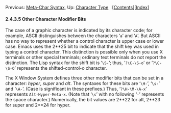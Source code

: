 <!-- This is the GNU Emacs Lisp Reference Manual
corresponding to Emacs version 27.2.

Copyright (C) 1990-1996, 1998-2021 Free Software Foundation,
Inc.

Permission is granted to copy, distribute and/or modify this document
under the terms of the GNU Free Documentation License, Version 1.3 or
any later version published by the Free Software Foundation; with the
Invariant Sections being "GNU General Public License," with the
Front-Cover Texts being "A GNU Manual," and with the Back-Cover
Texts as in (a) below.  A copy of the license is included in the
section entitled "GNU Free Documentation License."

(a) The FSF's Back-Cover Text is: "You have the freedom to copy and
modify this GNU manual.  Buying copies from the FSF supports it in
developing GNU and promoting software freedom." -->

<!-- Created by GNU Texinfo 6.7, http://www.gnu.org/software/texinfo/ -->

Previous: [Meta-Char Syntax](Meta_002dChar-Syntax.html), Up: [Character Type](Character-Type.html)   \[[Contents](index.html#SEC_Contents "Table of contents")]\[[Index](Index.html "Index")]

#### 2.4.3.5 Other Character Modifier Bits

The case of a graphic character is indicated by its character code; for example, ASCII distinguishes between the characters ‘`a`’ and ‘`A`’. But ASCII has no way to represent whether a control character is upper case or lower case. Emacs uses the 2\*\*25 bit to indicate that the shift key was used in typing a control character. This distinction is possible only when you use X terminals or other special terminals; ordinary text terminals do not report the distinction. The Lisp syntax for the shift bit is ‘`\S-`’; thus, ‘`?\C-\S-o`’ or ‘`?\C-\S-O`’ represents the shifted-control-o character.

The X Window System defines three other modifier bits that can be set in a character: *hyper*, *super* and *alt*. The syntaxes for these bits are ‘`\H-`’, ‘`\s-`’ and ‘`\A-`’. (Case is significant in these prefixes.) Thus, ‘`?\H-\M-\A-x`’ represents `Alt-Hyper-Meta-x`. (Note that ‘`\s`’ with no following ‘`-`’ represents the space character.) Numerically, the bit values are 2\*\*22 for alt, 2\*\*23 for super and 2\*\*24 for hyper.
